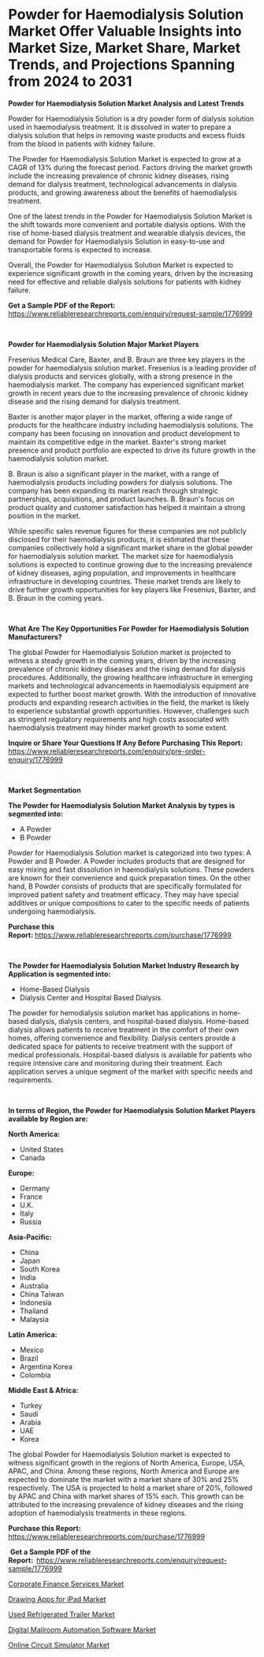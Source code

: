 <p><h1>Powder for Haemodialysis Solution Market Offer Valuable Insights into Market Size, Market Share, Market Trends, and Projections Spanning from 2024 to 2031</h1></p><p><strong>Powder for Haemodialysis Solution Market Analysis and Latest Trends</strong></p>
<p><p>Powder for Haemodialysis Solution is a dry powder form of dialysis solution used in haemodialysis treatment. It is dissolved in water to prepare a dialysis solution that helps in removing waste products and excess fluids from the blood in patients with kidney failure.</p><p>The Powder for Haemodialysis Solution Market is expected to grow at a CAGR of 13% during the forecast period. Factors driving the market growth include the increasing prevalence of chronic kidney diseases, rising demand for dialysis treatment, technological advancements in dialysis products, and growing awareness about the benefits of haemodialysis treatment.</p><p>One of the latest trends in the Powder for Haemodialysis Solution Market is the shift towards more convenient and portable dialysis options. With the rise of home-based dialysis treatment and wearable dialysis devices, the demand for Powder for Haemodialysis Solution in easy-to-use and transportable forms is expected to increase.</p><p>Overall, the Powder for Haemodialysis Solution Market is expected to experience significant growth in the coming years, driven by the increasing need for effective and reliable dialysis solutions for patients with kidney failure.</p></p>
<p><strong>Get a Sample PDF of the Report:&nbsp;</strong> <a href="https://www.reliableresearchreports.com/enquiry/request-sample/1776999">https://www.reliableresearchreports.com/enquiry/request-sample/1776999</a></p>
<p>&nbsp;</p>
<p><strong>Powder for Haemodialysis Solution Major Market Players</strong></p>
<p><p>Fresenius Medical Care, Baxter, and B. Braun are three key players in the powder for haemodialysis solution market. Fresenius is a leading provider of dialysis products and services globally, with a strong presence in the haemodialysis market. The company has experienced significant market growth in recent years due to the increasing prevalence of chronic kidney disease and the rising demand for dialysis treatment.</p><p>Baxter is another major player in the market, offering a wide range of products for the healthcare industry including haemodialysis solutions. The company has been focusing on innovation and product development to maintain its competitive edge in the market. Baxter's strong market presence and product portfolio are expected to drive its future growth in the haemodialysis solution market.</p><p>B. Braun is also a significant player in the market, with a range of haemodialysis products including powders for dialysis solutions. The company has been expanding its market reach through strategic partnerships, acquisitions, and product launches. B. Braun's focus on product quality and customer satisfaction has helped it maintain a strong position in the market.</p><p>While specific sales revenue figures for these companies are not publicly disclosed for their haemodialysis products, it is estimated that these companies collectively hold a significant market share in the global powder for haemodialysis solution market. The market size for haemodialysis solutions is expected to continue growing due to the increasing prevalence of kidney diseases, aging population, and improvements in healthcare infrastructure in developing countries. These market trends are likely to drive further growth opportunities for key players like Fresenius, Baxter, and B. Braun in the coming years.</p></p>
<p>&nbsp;</p>
<p><strong>What Are The Key Opportunities For Powder for Haemodialysis Solution Manufacturers?</strong></p>
<p><p>The global Powder for Haemodialysis Solution market is projected to witness a steady growth in the coming years, driven by the increasing prevalence of chronic kidney diseases and the rising demand for dialysis procedures. Additionally, the growing healthcare infrastructure in emerging markets and technological advancements in haemodialysis equipment are expected to further boost market growth. With the introduction of innovative products and expanding research activities in the field, the market is likely to experience substantial growth opportunities. However, challenges such as stringent regulatory requirements and high costs associated with haemodialysis treatment may hinder market growth to some extent.</p></p>
<p><strong>Inquire or Share Your Questions If Any Before Purchasing This Report:</strong> <a href="https://www.reliableresearchreports.com/enquiry/pre-order-enquiry/1776999">https://www.reliableresearchreports.com/enquiry/pre-order-enquiry/1776999</a></p>
<p>&nbsp;</p>
<p><strong>Market Segmentation</strong></p>
<p><strong>The Powder for Haemodialysis Solution Market Analysis by types is segmented into:</strong></p>
<p><ul><li>A Powder</li><li>B Powder</li></ul></p>
<p><p>Powder for Haemodialysis Solution market is categorized into two types: A Powder and B Powder. A Powder includes products that are designed for easy mixing and fast dissolution in haemodialysis solutions. These powders are known for their convenience and quick preparation times. On the other hand, B Powder consists of products that are specifically formulated for improved patient safety and treatment efficacy. They may have special additives or unique compositions to cater to the specific needs of patients undergoing haemodialysis.</p></p>
<p><strong>Purchase this Report:&nbsp;</strong><a href="https://www.reliableresearchreports.com/purchase/1776999">https://www.reliableresearchreports.com/purchase/1776999</a></p>
<p>&nbsp;</p>
<p><strong>The Powder for Haemodialysis Solution Market Industry Research by Application is segmented into:</strong></p>
<p><ul><li>Home-Based Dialysis</li><li>Dialysis Center and Hospital Based Dialysis</li></ul></p>
<p><p>The powder for hemodialysis solution market has applications in home-based dialysis, dialysis centers, and hospital-based dialysis. Home-based dialysis allows patients to receive treatment in the comfort of their own homes, offering convenience and flexibility. Dialysis centers provide a dedicated space for patients to receive treatment with the support of medical professionals. Hospital-based dialysis is available for patients who require intensive care and monitoring during their treatment. Each application serves a unique segment of the market with specific needs and requirements.</p></p>
<p>&nbsp;</p>
<p><strong>In terms of Region, the Powder for Haemodialysis Solution Market Players available by Region are:</strong></p>
<p>
    <p> <strong> North America: </strong>
        <ul>
            <li>United States</li>
            <li>Canada</li>
        </ul>
        </p> 
    <p> <strong> Europe: </strong>
        <ul>
            <li>Germany</li>
            <li>France</li>
            <li>U.K.</li>
            <li>Italy</li>
            <li>Russia</li>
        </ul>
        </p> 
    <p> <strong> Asia-Pacific: </strong>
        <ul>
            <li>China</li>
            <li>Japan</li>
            <li>South Korea</li>
            <li>India</li>
            <li>Australia</li>
            <li>China Taiwan</li>
            <li>Indonesia</li>
            <li>Thailand</li>
            <li>Malaysia</li>
        </ul>
        </p> 
    <p> <strong> Latin America: </strong>
        <ul>
            <li>Mexico</li>
            <li>Brazil</li>
            <li>Argentina Korea</li>
            <li>Colombia</li>
        </ul>
        </p> 
    <p> <strong> Middle East & Africa: </strong>
        <ul>
            <li>Turkey</li>
            <li>Saudi</li>
            <li>Arabia</li>
            <li>UAE</li>
            <li>Korea</li>
        </ul>
    </p>
    </p>
<p><p>The global Powder for Haemodialysis Solution market is expected to witness significant growth in the regions of North America, Europe, USA, APAC, and China. Among these regions, North America and Europe are expected to dominate the market with a market share of 30% and 25% respectively. The USA is projected to hold a market share of 20%, followed by APAC and China with market shares of 15% each. This growth can be attributed to the increasing prevalence of kidney diseases and the rising adoption of haemodialysis treatments in these regions.</p></p>
<p><strong>Purchase this Report: </strong><a href="https://www.reliableresearchreports.com/purchase/1776999">https://www.reliableresearchreports.com/purchase/1776999</a></p>
<p>&nbsp;<strong>Get a Sample PDF of the Report:&nbsp;&nbsp;</strong><a href="https://www.reliableresearchreports.com/enquiry/request-sample/1776999">https://www.reliableresearchreports.com/enquiry/request-sample/1776999</a></p>
<p><strong></strong></p>
<p><p><a href="https://medium.com/@tyreekhuel2023/corporate-finance-services-market-analysis-its-cagr-market-segmentation-and-global-industry-72b5d45423a6">Corporate Finance Services Market</a></p><p><a href="https://medium.com/@marcosratke/decoding-drawing-apps-for-ipad-market-metrics-market-share-trends-and-growth-patterns-57324cf2f1e7">Drawing Apps for iPad Market</a></p><p><a href="https://medium.com/@marcosratke/analyzing-used-refrigerated-trailer-market-global-industry-perspective-and-forecast-2024-to-2031-908a198529b8">Used Refrigerated Trailer Market</a></p><p><a href="https://medium.com/@craigholmes62/digital-mailroom-automation-software-market-furnishes-information-on-market-share-market-trends-0b52048235cd">Digital Mailroom Automation Software Market</a></p><p><a href="https://medium.com/@marcosratke/online-circuit-simulator-market-size-and-market-trends-complete-industry-overview-2024-to-2031-5f9ba5c06883">Online Circuit Simulator Market</a></p></p>
